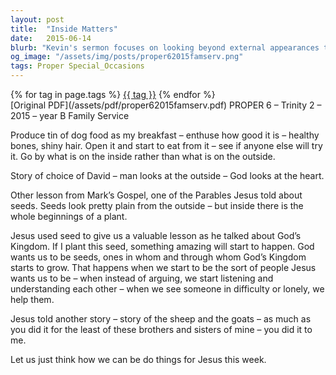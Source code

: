 ```yaml
---
layout: post
title:  "Inside Matters"
date:   2015-06-14
blurb: "Kevin's sermon focuses on looking beyond external appearances to the true value within. He uses a tin of dog food filled with trifle to illustrate not judging by the outside, relating it to the story of David's selection by God and the parable of the seeds from Jesus' teachings. The core message is about growing God's Kingdom within us by being compassionate, understanding, and helpful to others."
og_image: "/assets/img/posts/proper62015famserv.png"
tags: Proper Special_Occasions
---    
```

<div class="tag-pills">
    {% for tag in page.tags %}
    <a href="{{ site.baseurl }}/tag/{{ tag | slugify }}" class="tag-pill">{{ tag }}</a>
    {% endfor %}
</div>
[Original PDF](/assets/pdf/proper62015famserv.pdf)
PROPER 6 – Trinity 2 – 2015 – year B
Family Service

Produce tin of dog food as my breakfast – enthuse how good it is – healthy bones, shiny hair. Open it and start to eat from it – see if anyone else will try it. Go by what is on the inside rather than what is on the outside.

Story of choice of David – man looks at the outside – God looks at the heart.

Other lesson from Mark’s Gospel, one of the Parables Jesus told about seeds. Seeds look pretty plain from the outside – but inside there is the whole beginnings of a plant.

Jesus used seed to give us a valuable lesson as he talked about God’s Kingdom. If I plant this seed, something amazing will start to happen. God wants us to be seeds, ones in whom and through whom God’s Kingdom starts to grow. That happens when we start to be the sort of people Jesus wants us to be – when instead of arguing, we start listening and understanding each other – when we see someone in difficulty or lonely, we help them.

Jesus told another story – story of the sheep and the goats – as much as you did it for the least of these brothers and sisters of mine – you did it to me.

Let us just think how we can be do things for Jesus this week.
